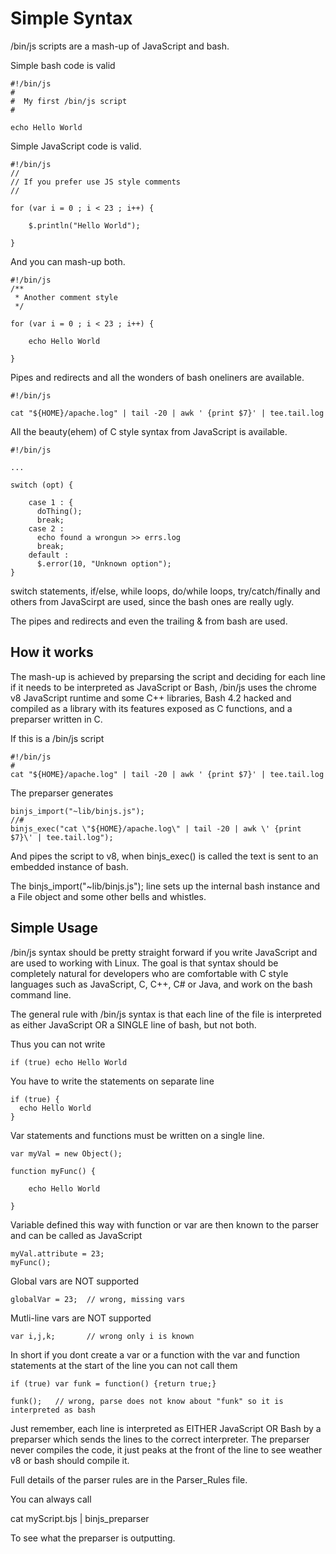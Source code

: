# Simple Syntax

/bin/js scripts are a mash-up of JavaScript and bash.

Simple bash code is valid

    #!/bin/js
    #
    #  My first /bin/js script
    #

    echo Hello World

Simple JavaScript code is valid.

    #!/bin/js
    //
    // If you prefer use JS style comments
    //

    for (var i = 0 ; i < 23 ; i++) {

        $.println("Hello World");

    }

And you can mash-up both.

    #!/bin/js
    /**
     * Another comment style
     */

    for (var i = 0 ; i < 23 ; i++) {

        echo Hello World

    }

Pipes and redirects and all the wonders of bash oneliners are available.

    #!/bin/js

    cat "${HOME}/apache.log" | tail -20 | awk ' {print $7}' | tee.tail.log

All the beauty(ehem) of C style syntax from JavaScript is available.

	#!/bin/js
	
	...
  
	switch (opt) {

		case 1 : {
		  doThing();
		  break;
		case 2 :
		  echo found a wrongun >> errs.log
		  break;
		default :
		  $.error(10, "Unknown option");
	}    

switch statements, if/else, while loops, do/while loops, try/catch/finally and others from JavaScirpt are used, since the bash ones are really ugly.  

The pipes and redirects and even the trailing & from bash are used.

## How it works

The mash-up is achieved by preparsing the script and deciding for each line if it needs to be interpreted as JavaScript or Bash,  /bin/js uses the chrome v8 JavaScript runtime and some C++ libraries, Bash 4.2 hacked and compiled as a library with its features exposed as C functions, and a preparser written in C.

If this is a /bin/js script

    #!/bin/js
    #
    cat "${HOME}/apache.log" | tail -20 | awk ' {print $7}' | tee.tail.log

The preparser generates

    binjs_import("~lib/binjs.js");
    //#
    binjs_exec("cat \"${HOME}/apache.log\" | tail -20 | awk \' {print $7}\' | tee.tail.log");

And pipes the script to v8, when binjs_exec() is called the text is sent to an embedded instance of bash.

The binjs_import("~lib/binjs.js"); line sets up the internal bash instance and a File object and some other bells and whistles.

## Simple Usage

/bin/js syntax should be pretty straight forward if you write JavaScript and are used to working with Linux. 
The goal is that syntax should be completely natural for developers who are comfortable with C style languages such as JavaScript, C, C++, C# or Java, and work on the bash command line.

The general rule with /bin/js syntax is that each line of the file is interpreted as either JavaScript OR a SINGLE line of bash, but not both.

Thus you can not write

    if (true) echo Hello World

You have to write the statements on separate line

    if (true) {
      echo Hello World
    }


Var statements and functions must be written on a single line.

    var myVal = new Object();

    function myFunc() {

        echo Hello World

    }

Variable defined this way with function or var are then known to the parser and can be called as JavaScript

	myVal.attribute = 23;
	myFunc();

Global vars are NOT supported

    globalVar = 23;  // wrong, missing vars

Mutli-line vars are NOT supported

    var i,j,k;       // wrong only i is known

In short if you dont create a var or a function with the var and function statements at the start of the line you can not call them

    if (true) var funk = function() {return true;}

    funk();   // wrong, parse does not know about "funk" so it is interpreted as bash

Just remember, each line is interpreted as EITHER JavaScript OR Bash by a preparser which sends the lines to the correct interpreter.  The preparser never compiles the code, it just peaks at the front of the line to see weather v8 or bash should compile it.

Full details of the parser rules are in the Parser_Rules file.

You can always call

cat myScript.bjs | binjs_preparser

To see what the preparser is outputting.

